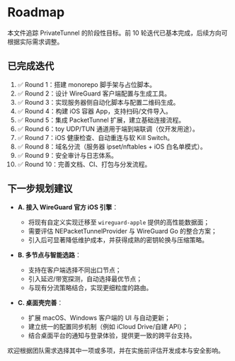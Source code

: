 # Roadmap

本文件追踪 PrivateTunnel 的阶段性目标。前 10 轮迭代已基本完成，后续方向可根据实际需求调整。

## 已完成迭代

1. ✅ Round 1：搭建 monorepo 脚手架与占位脚本。
2. ✅ Round 2：设计 WireGuard 客户端配置与生成工具。
3. ✅ Round 3：实现服务器侧自动化脚本与配置二维码生成。
4. ✅ Round 4：构建 iOS 容器 App，支持扫码/文件导入。
5. ✅ Round 5：集成 PacketTunnel 扩展，建立基础连接流程。
6. ✅ Round 6：toy UDP/TUN 通道用于端到端联调（仅开发用途）。
7. ✅ Round 7：iOS 健康检查、自动重连与软 Kill Switch。
8. ✅ Round 8：域名分流（服务器 ipset/nftables + iOS 白名单模式）。
9. ✅ Round 9：安全审计与日志体系。
10. ✅ Round 10：完善文档、CI、打包与分发流程。

## 下一步规划建议

- **A. 接入 WireGuard 官方 iOS 引擎**：
  - 将现有自定义实现迁移至 `wireguard-apple` 提供的高性能数据面；
  - 需要评估 NEPacketTunnelProvider 与 WireGuard Go 的整合方案；
  - 引入后可显著降低维护成本，并获得成熟的密钥轮换与压缩策略。

- **B. 多节点与智能选路**：
  - 支持在客户端选择不同出口节点；
  - 引入延迟/带宽探测，自动选择最优节点；
  - 与现有分流策略结合，实现更细粒度的路由。

- **C. 桌面壳完善**：
  - 扩展 macOS、Windows 客户端的 UI 与自动更新；
  - 建立统一的配置同步机制（例如 iCloud Drive/自建 API）；
  - 结合桌面平台的通知与登录体验，提供更一致的跨平台支持。

欢迎根据团队需求选择其中一项或多项，并在实施前评估开发成本与安全影响。
